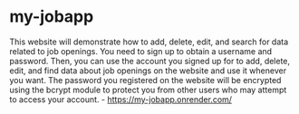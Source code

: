 # my-jobapp
This website will demonstrate how to add, delete, edit, and search for data related to job openings. You need to sign up to obtain a username and password. Then, you can use the account you signed up for to add, delete, edit, and find data about job openings on the website and use it whenever you want. The password you registered on the website will be encrypted using the bcrypt module to protect you from other users who may attempt to access your account. - https://my-jobapp.onrender.com/
